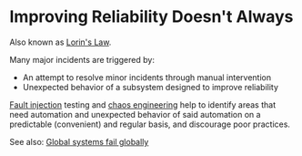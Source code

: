 # Improving Reliability Doesn't Always

Also known as [Lorin's Law](https://surfingcomplexity.blog/2017/06/24/a-conjecture-on-why-reliable-systems-fail/).

Many major incidents are triggered by:
* An attempt to resolve minor incidents through manual intervention
* Unexpected behavior of a subsystem designed to improve reliability

[Fault injection](https://en.wikipedia.org/wiki/Fault_injection) testing and [chaos engineering](https://principlesofchaos.org/) help to identify areas that need automation and unexpected behavior of said automation on a predictable (convenient) and regular basis, and discourage poor practices. 

See also: [Global systems fail globally](global_systems_fail_globally.md)
